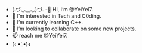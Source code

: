 - (.づ◡﹏◡)づ.
-👋 Hi, I’m @YeiYei7.
- 👀 I’m interested in Tech and C0ding.
- 🌱 I’m currently learning C++.
- 💞️ I’m looking to collaborate on some new projects.
- 📫 reach me @YeiYei7.
- (ง •̀_•́)ง
<!---
YeiYei7/YeiYei7 is a ✨ special ✨ repository because its `README.md` (this file) appears on your GitHub profile.
You can click the Preview link to take a look at your changes.
--->
